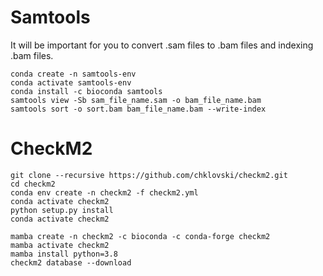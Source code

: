 # Samtools
It will be important for you to convert .sam files to .bam files and indexing .bam files. 
```
conda create -n samtools-env
conda activate samtools-env
conda install -c bioconda samtools
samtools view -Sb sam_file_name.sam -o bam_file_name.bam
samtools sort -o sort.bam bam_file_name.bam --write-index
```
# CheckM2
```
git clone --recursive https://github.com/chklovski/checkm2.git
cd checkm2
conda env create -n checkm2 -f checkm2.yml
conda activate checkm2
python setup.py install
conda activate checkm2

mamba create -n checkm2 -c bioconda -c conda-forge checkm2
mamba activate checkm2
mamba install python=3.8
checkm2 database --download
```
